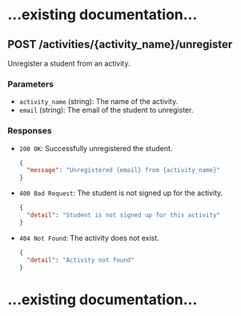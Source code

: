 # ...existing documentation...

## POST /activities/{activity_name}/unregister

Unregister a student from an activity.

### Parameters
- `activity_name` (string): The name of the activity.
- `email` (string): The email of the student to unregister.

### Responses
- `200 OK`: Successfully unregistered the student.
  ```json
  {
    "message": "Unregistered {email} from {activity_name}"
  }
  ```
- `400 Bad Request`: The student is not signed up for the activity.
  ```json
  {
    "detail": "Student is not signed up for this activity"
  }
  ```
- `404 Not Found`: The activity does not exist.
  ```json
  {
    "detail": "Activity not found"
  }
  ```

# ...existing documentation...
